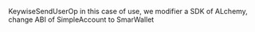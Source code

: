 KeywiseSendUserOp
in this case of use, we modifier a SDK of ALchemy, change ABI of SimpleAccount to SmarWallet